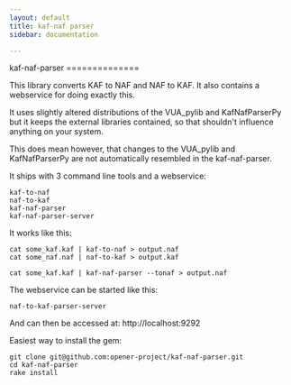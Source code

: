 ```yaml
---
layout: default
title: kaf-naf parser
sidebar: documentation

---
```




<div id='readme'></div>
kaf-naf-parser
==============

This library converts KAF to NAF and NAF to KAF. It also contains a webservice
for doing exactly this.

It uses slightly altered 
distributions of the VUA_pylib and KafNafParserPy but it keeps the external 
libraries contained, so that shouldn't influence anything on your system.

This does mean however, that changes to the VUA_pylib and KafNafParserPy are not
automatically resembled in the kaf-naf-parser.

It ships with 3 command line tools and a webservice:

```
kaf-to-naf
naf-to-kaf
kaf-naf-parser
kaf-naf-parser-server
```

It works like this:

```
cat some_kaf.kaf | kaf-to-naf > output.naf
cat some_naf.naf | naf-to-kaf > output.kaf

cat some_kaf.kaf | kaf-naf-parser --tonaf > output.naf
```

The webservice can be started like this:

```
naf-to-kaf-parser-server
```
And can then be accessed at: http://localhost:9292

Easiest way to install the gem:

```
git clone git@github.com:opener-project/kaf-naf-parser.git
cd kaf-naf-parser
rake install
```

